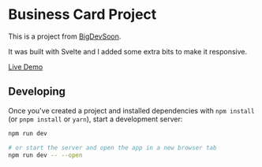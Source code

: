 # Business Card Project

This is a project from [BigDevSoon](https://app.bigdevsoon.me/projects/business-card).

It was built with Svelte and I added some extra bits to make it responsive.

[Live Demo](https://business-card-mu-eight.vercel.app/)

## Developing

Once you've created a project and installed dependencies with `npm install` (or `pnpm install` or `yarn`), start a development server:

```bash
npm run dev

# or start the server and open the app in a new browser tab
npm run dev -- --open
```